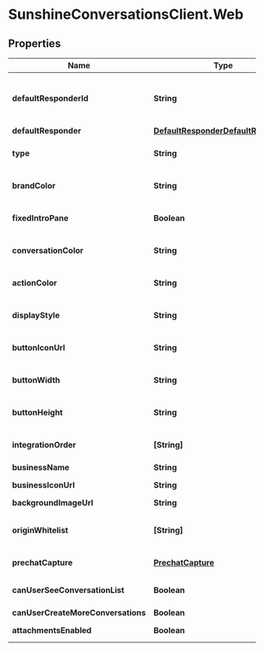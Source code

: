 # SunshineConversationsClient.Web

## Properties

Name | Type | Description | Notes
------------ | ------------- | ------------- | -------------
**defaultResponderId** | **String** | The default responder ID for the integration. This is the ID of the responder that will be used to send messages to the user. For more information, refer to the &lt;a href&#x3D;\&quot;https://developer.zendesk.com/documentation/conversations/messaging-platform/programmable-conversations/switchboard/#default-integration-assignment\&quot;&gt;Switchboard guide&lt;/a&gt;.  | [optional] 
**defaultResponder** | [**DefaultResponderDefaultResponder**](DefaultResponderDefaultResponder.md) |  | [optional] 
**type** | **String** | To configure a Web Messenger integration, acquire the required information and call the Create Integration endpoint.  | [optional] [default to &#39;web&#39;]
**brandColor** | **String** | This color will be used in the messenger header and the button or tab in idle state. Must be a 3 or 6-character hexadecimal color.  | [optional] [default to &#39;65758e&#39;]
**fixedIntroPane** | **Boolean** | When true, the introduction pane will be pinned at the top of the conversation instead of scrolling with it.  | [optional] [default to false]
**conversationColor** | **String** | This color will be used for customer messages, quick replies and actions in the footer. Must be a 3 or 6-character hexadecimal color.  | [optional] [default to &#39;0099ff&#39;]
**actionColor** | **String** | This color will be used for call-to-actions inside your messages. Must be a 3 or 6-character hexadecimal color.  | [optional] [default to &#39;0099ff&#39;]
**displayStyle** | **String** | Choose how the messenger will appear on your website. Must be either button or tab.  | [optional] [default to &#39;button&#39;]
**buttonIconUrl** | **String** | With the button style Web Messenger, you have the option of selecting your own button icon. The image must be at least 200 x 200 pixels and must be in either JPG, PNG, or GIF format.  | [optional] 
**buttonWidth** | **String** | With the button style Web Messenger, you have the option of specifying the button width.  | [optional] [default to &#39;58&#39;]
**buttonHeight** | **String** | With the button style Web Messenger, you have the option of specifying the button height.  | [optional] [default to &#39;58&#39;]
**integrationOrder** | **[String]** | Array of integration IDs, order will be reflected in the Web Messenger. When set, only integrations from this list will be displayed in the Web Messenger. If unset, all integrations will be displayed.  | [optional] 
**businessName** | **String** | A custom business name for the Web Messenger. | [optional] 
**businessIconUrl** | **String** | A custom business icon url for the Web Messenger. The image must be at least 200 x 200 pixels and must be in either JPG, PNG, or GIF format.  | [optional] 
**backgroundImageUrl** | **String** | A background image url for the conversation. Image will be tiled to fit the window.  | [optional] 
**originWhitelist** | **[String]** | A list of origins to whitelist. When set, only the origins from this list will be able to initialize the Web Messenger. If unset, all origins are whitelisted. The elements in the list should follow the serialized-origin format from RFC 6454: scheme \&quot;://\&quot; host [ \&quot;:\&quot; port ], where scheme is http or https.  | [optional] 
**prechatCapture** | [**PrechatCapture**](PrechatCapture.md) | Object whose properties can be set to specify the add-on’s options. See the [guide](https://docs.smooch.io/guide/web-messenger/#prechat-capture) to learn more about Prechat Capture.  | [optional] 
**canUserSeeConversationList** | **Boolean** | Allows users to view their list of conversations. By default, the list of conversations will be visible. *This setting only applies to apps where &#x60;settings.multiConvoEnabled&#x60; is set to &#x60;true&#x60;*.  | [optional] 
**canUserCreateMoreConversations** | **Boolean** | Allows users to create more than one conversation on the web messenger integration.  | [optional] 
**attachmentsEnabled** | **Boolean** | Allows users to send attachments. By default, the setting is set to true. This setting can only be configured in Zendesk Admin Center.  | [optional] [readonly] 


